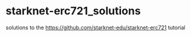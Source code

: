 # starknet-erc721_solutions
solutions to the https://github.com/starknet-edu/starknet-erc721 tutorial
